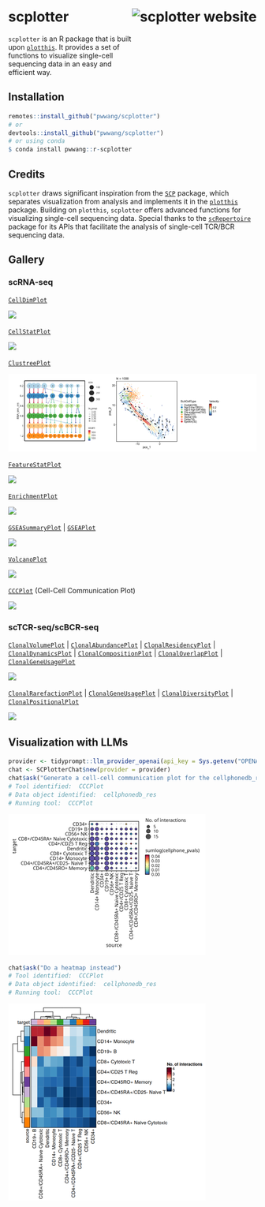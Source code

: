 # scplotter <a href="https://pwwang.github.io/scplotter/"><img src="man/figures/logo.png" align="right" height="139" alt="scplotter website" /></a>

`scplotter` is an R package that is built upon [`plotthis`][1]. It provides a set of functions to visualize single-cell sequencing data in an easy and efficient way.

## Installation

```r
remotes::install_github("pwwang/scplotter")
# or
devtools::install_github("pwwang/scplotter")
# or using conda
$ conda install pwwang::r-scplotter
```

## Credits

`scplotter` draws significant inspiration from the [`SCP`][2] package, which separates visualization from analysis and implements it in the [`plotthis`][1] package. Building on `plotthis`, `scplotter` offers advanced functions for visualizing single-cell sequencing data. Special thanks to the [`scRepertoire`][21] package for its APIs that facilitate the analysis of single-cell TCR/BCR sequencing data.

## Gallery

### scRNA-seq

[`CellDimPlot`][3]

![](./man/figures/celldimplot.png)

[`CellStatPlot`][4]

![](./man/figures/cellstatplot.png)

[`ClustreePlot`][5]

![](./man/figures/clustreeplot.png)

[`FeatureStatPlot`][6]

![](./man/figures/featurestatplot.png)

[`EnrichmentPlot`][7]

![](./man/figures/enrichmentplot.png)

[`GSEASummaryPlot`][8] | [`GSEAPlot`][8]

![](./man/figures/gseaplot.png)

[`VolcanoPlot`][9]

![](./man/figures/volcanoplot.png)

[`CCCPlot`][10] (Cell-Cell Communication Plot)

![](./man/figures/cccplot.png)

### scTCR-seq/scBCR-seq

[`ClonalVolumePlot`][11] | [`ClonalAbundancePlot`][12] | [`ClonalResidencyPlot`][13] | [`ClonalDynamicsPlot`][22] | [`ClonalCompositionPlot`][14] | [`ClonalOverlapPlot`][15] | [`ClonalGeneUsagePlot`][16]

![](./man/figures/clonalstat.png)

[`ClonalRarefactionPlot`][17] | [`ClonalGeneUsagePlot`][18] | [`ClonalDiversityPlot`][19] | [`ClonalPositionalPlot`][20]

![](./man/figures/clonaldiv.png)

## Visualization with LLMs

```r
provider <- tidyprompt::llm_provider_openai(api_key = Sys.getenv("OPENAI_API_KEY"))
chat <- SCPlotterChat$new(provider = provider)
chat$ask("Generate a cell-cell communication plot for the cellphonedb_res data.")
# Tool identified:  CCCPlot
# Data object identified:  cellphonedb_res
# Running tool:  CCCPlot
```

![](./man/figures/scplotter-chat1.png)

```r
chat$ask("Do a heatmap instead")
# Tool identified:  CCCPlot
# Data object identified:  cellphonedb_res
# Running tool:  CCCPlot
```

![](./man/figures/scplotter-chat2.png)


[1]: https://github.com/pwwang/plotthis
[2]: https://zhanghao-njmu.github.io/SCP/index.html
[3]: https://pwwang.github.io/scplotter/reference/CellDimPlot.html
[4]: https://pwwang.github.io/scplotter/reference/CellStatPlot.html
[5]: https://pwwang.github.io/scplotter/reference/ClustreePlot.html
[6]: https://pwwang.github.io/scplotter/reference/FeatureStatPlot.html
[7]: https://pwwang.github.io/scplotter/reference/EnrichmentPlot.html
[8]: https://pwwang.github.io/plotthis/reference/gsea.html
[9]: https://pwwang.github.io/plotthis/reference/VolcanoPlot.html
[10]: https://pwwang.github.io/scplotter/reference/CCCPlot.html
[11]: https://pwwang.github.io/scplotter/reference/ClonalVolumePlot.html
[12]: https://pwwang.github.io/scplotter/reference/ClonalAbundancePlot.html
[13]: https://pwwang.github.io/scplotter/reference/ClonalResidencyPlot.html
[14]: https://pwwang.github.io/scplotter/reference/ClonalCompositionPlot.html
[15]: https://pwwang.github.io/scplotter/reference/ClonalOverlapPlot.html
[16]: https://pwwang.github.io/scplotter/reference/ClonalGeneUsagePlot.html
[17]: https://pwwang.github.io/scplotter/reference/ClonalRarefactionPlot.html
[18]: https://pwwang.github.io/scplotter/reference/ClonalGeneUsagePlot.html
[19]: https://pwwang.github.io/scplotter/reference/ClonalDiversityPlot.html
[20]: https://pwwang.github.io/scplotter/reference/ClonalPositionalPlot.html
[21]: https://github.com/ncborcherding/scRepertoire
[22]: https://pwwang.github.io/scplotter/reference/ClonalDynamicsPlot.html
